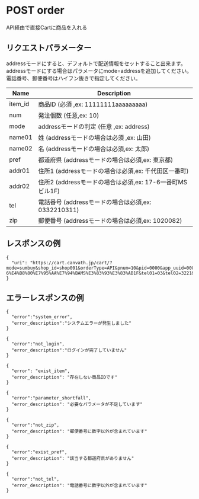 # POST order

API経由で直接Cartに商品を入れる

## リクエストパラメーター
addressモードにすると、デフォルトで配送情報をセットすること出来ます。<br>
addressモードにする場合はパラメータにmode=addressを追加してください。<br>
電話番号、郵便番号はハイフン抜きで指定してください。


| Name   | Description                                                      |
|--------|------------------------------------------------------------------|
| item_id | 商品ID (必須 ,ex: 11111111aaaaaaaaa)                            |
| num     | 発注個数 (任意,ex: 10)                     　　　　　　　　     |
| mode    | addressモードの判定 (任意 ,ex: address)                 　　　　|
| name01  | 姓 (addressモードの場合は必須 ,ex: 山田)                        |
| name02  | 名 (addressモードの場合は必須,ex: 太郎)                         |
| pref    | 都道府県 (addressモードの場合は必須,ex: 東京都)                 |
| addr01  | 住所1 (addressモードの場合は必須,ex: 千代田区一番町)            |
| addr02  | 住所2 (addressモードの場合は必須,ex: 17-6一番町MSビル1F)        |
| tel     | 電話番号 (addressモードの場合は必須,ex: 0332210311)             |
| zip     | 郵便番号 (addressモードの場合は必須,ex: 1020082)                |


## レスポンスの例
```
{
  "uri": "https://cart.canvath.jp/cart/?mode=sumbuy&shop_id=shop001&orderType=API&pnum=10&pid=0000&app_uuid=00000000000000000000000000000000_00000000000000000000000000000000&device=i14_c9_s6_p2_1&ext=jpg&title=%E3%83%8A%E3%83%81%E3%83%A5%E3%83%A9%E3%83%AB%2080&mid=578f4e767661671ae2030000&name01=%E5%B1%B1%E7%94%B0&name02=%E5%A4%AA%E9%83%8E&zip01=102&zip02=0082&pref=%E6%9D%B1%E4%BA%AC%E9%83%BD&addr01=%E5%8D%83%E4%BB%A3%E7%94%B0%E5%8C%BA%E4%B8%80%E7%95%AA%E7%94%BA&addr02=17-6%E4%B8%80%E7%95%AA%E7%94%BAMS%E3%83%93%E3%83%AB1F&tel01=03&tel02=3221&tel03=0311"
}
```

## エラーレスポンスの例
```
{
  "error":"system_error", 
  "error_description":"システムエラーが発生しました"
}
```
```
{
  "error":"not_login",
  "error_description":"ログインが完了していません"
}
```
```
{
  "error": "exist_item", 
  "error_description": "存在しない商品IDです"
}
```
```
{
  "error":"parameter_shortfall", 
  "error_description": "必要なパラメータが不足しています"
}
```
```
{
  "error":"not_zip", 
  "error_description": "郵便番号に数字以外が含まれています"
}
```
```
{
  "error":"exist_pref", 
  "error_description": "該当する都道府県がありません"
}
```

```
{
  "error":"not_tel", 
  "error_description": "電話番号に数字以外が含まれています"
}
```
